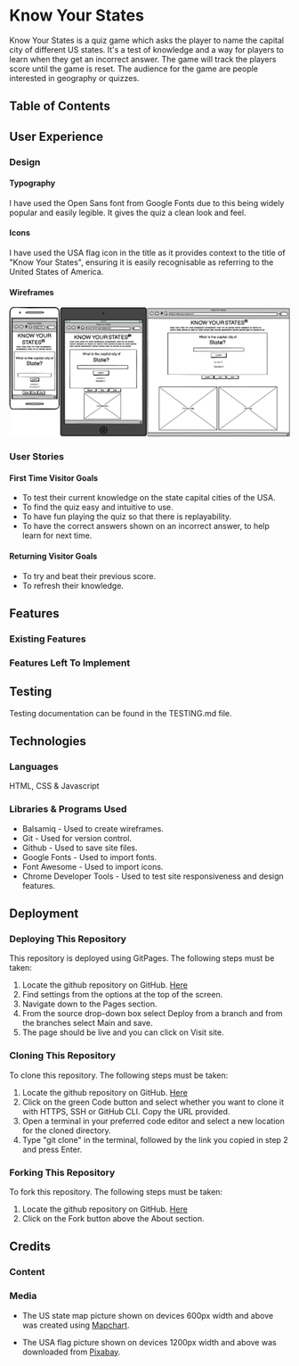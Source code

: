 # Know Your States

Know Your States is a quiz game which asks the player to name the capital city of different US states. It's a test of knowledge and a way for players to learn when they get an incorrect answer. The game will track the players score until the game is reset. The audience for the game are people interested in geography or quizzes.

## Table of Contents

## User Experience

### Design

#### Typography

I have used the Open Sans font from Google Fonts due to this being widely popular and easily legible. It gives the quiz a clean look and feel.

#### Icons

I have used the USA flag icon in the title as it provides context to the title of "Know Your States", ensuring it is easily recognisable as referring to the United States of America.

#### Wireframes

![Wireframes](assets/images/know-your-states-wireframe.png)

### User Stories

#### First Time Visitor Goals

- To test their current knowledge on the state capital cities of the USA.
- To find the quiz easy and intuitive to use.
- To have fun playing the quiz so that there is replayability.
- To have the correct answers shown on an incorrect answer, to help learn for next time.

#### Returning Visitor Goals

- To try and beat their previous score.
- To refresh their knowledge.

## Features

### Existing Features

### Features Left To Implement

## Testing

Testing documentation can be found in the TESTING.md file.

## Technologies

### Languages

HTML, CSS & Javascript

### Libraries & Programs Used

- Balsamiq - Used to create wireframes.
- Git - Used for version control.
- Github - Used to save site files.
- Google Fonts - Used to import fonts.
- Font Awesome - Used to import icons.
- Chrome Developer Tools - Used to test site responsiveness and design features.

## Deployment

### Deploying This Repository

This repository is deployed using GitPages. The following steps must be taken:  
1. Locate the github repository on GitHub. [Here](https://github.com/JCook22/know-your-states)  
2. Find settings from the options at the top of the screen.  
3. Navigate down to the Pages section.  
4. From the source drop-down box select Deploy from a branch and from the branches select Main and save.
5. The page should be live and you can click on Visit site.

### Cloning This Repository

To clone this repository. The following steps must be taken:
1. Locate the github repository on GitHub. [Here](https://github.com/JCook22/know-your-states)  
2. Click on the green Code button and select whether you want to clone it with HTTPS, SSH or GitHub CLI. Copy the URL provided.  
3. Open a terminal in your preferred code editor and select a new location for the cloned directory.
4. Type "git clone" in the terminal, followed by the link you copied in step 2 and press Enter.

### Forking This Repository

To fork this repository. The following steps must be taken:
1. Locate the github repository on GitHub. [Here](https://github.com/JCook22/know-your-states)  
2. Click on the Fork button above the About section.

## Credits

### Content

### Media

- The US state map picture shown on devices 600px width and above was created using [Mapchart](https://www.mapchart.net/usa.html).

- The USA flag picture shown on devices 1200px width and above was downloaded from [Pixabay](https://pixabay.com/vectors/american-flag-usa-flag-symbol-2144392/).